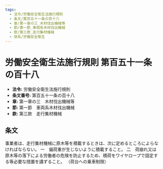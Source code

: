 ```yaml
---
tags:
  - 法令/労働安全衛生法施行規則
  - 条文/第百五十一条の百十八
  - 章/第一章の三_木材伐出機械等
  - 節/第一節_車両系木材伐出機械
  - 款/第三款_走行集材機械
  - 体系/労働安全衛生
---
```

# 労働安全衛生法施行規則 第百五十一条の百十八

- **法令:** 労働安全衛生法施行規則
- **条文番号:** 第百五十一条の百十八
- **章:** 第一章の三　木材伐出機械等
- **節:** 第一節　車両系木材伐出機械
- **款:** 第三款　走行集材機械

## 条文
事業者は、走行集材機械に原木等を積載するときは、次に定めるところによらなければならない。
一　偏荷重が生じないように積載すること。
二　荷崩れ又は原木等の落下による労働者の危険を防止するため、積荷をワイヤロープで固定する等必要な措置を講ずること。
（荷台への乗車制限）

